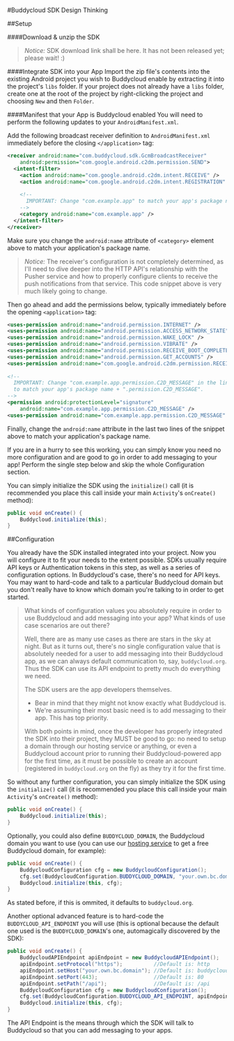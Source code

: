 #Buddycloud SDK Design Thinking

##Setup

####Download & unzip the SDK
> *Notice:* SDK download link shall be here. It has not been released yet; please wait! :)

####Integrate SDK into your App
Import the zip file's contents into the existing Android project you wish to Buddycloud enable by extracting it into the project's `libs` folder. If your project does not already have a `libs` folder, create one at the root of the project by right-clicking the project and choosing `New` and then `Folder`.

####Manifest that your App is Buddycloud enabled
You will need to perform the following updates to your `AndroidManifest.xml`.

Add the following broadcast receiver definition to `AndroidManifest.xml` immediately before the closing `</application>` tag:

```xml
<receiver android:name="com.buddycloud.sdk.GcmBroadcastReceiver"
    android:permission="com.google.android.c2dm.permission.SEND">
  <intent-filter>
    <action android:name="com.google.android.c2dm.intent.RECEIVE" />
    <action android:name="com.google.android.c2dm.intent.REGISTRATION" />
 
    <!--
      IMPORTANT: Change "com.example.app" to match your app's package name.
    -->
    <category android:name="com.example.app" />
  </intent-filter>
</receiver>
```
Make sure you change the `android:name` attribute of `<category>` element above to match your application's package name.

> *Notice:* The receiver's configuration is not completely determined, as I'll need to dive deeper into the HTTP API's relationship with the Pusher service and how to properly configure clients to receive the push notifications from that service. This code snippet above is very much likely going to change.

Then go ahead and add the permissions below, typically immediately before the opening `<application>` tag:

```xml
<uses-permission android:name="android.permission.INTERNET" />
<uses-permission android:name="android.permission.ACCESS_NETWORK_STATE" />
<uses-permission android:name="android.permission.WAKE_LOCK" />
<uses-permission android:name="android.permission.VIBRATE" />
<uses-permission android:name="android.permission.RECEIVE_BOOT_COMPLETED" />
<uses-permission android:name="android.permission.GET_ACCOUNTS" />
<uses-permission android:name="com.google.android.c2dm.permission.RECEIVE" />
 
<!--
  IMPORTANT: Change "com.example.app.permission.C2D_MESSAGE" in the lines below
  to match your app's package name + ".permission.C2D_MESSAGE".
-->
<permission android:protectionLevel="signature"
    android:name="com.example.app.permission.C2D_MESSAGE" />
<uses-permission android:name="com.example.app.permission.C2D_MESSAGE" />
```

Finally, change the `android:name` attribute in the last two lines of the snippet above to match your application's package name.

If you are in a hurry to see this working, you can simply know you need no more configuration and are good to go in order to add messaging to your app! Perform the single step below and skip the whole Configuration section.

You can simply initialize the SDK using the `initialize()` call (it is recommended you place this call inside your main `Activity`'s `onCreate()` method):

```java
public void onCreate() {
    Buddycloud.initialize(this);
}
```

##Configuration

You already have the SDK installed integrated into your project.
Now you will configure it to fit your needs to the extent possible.
SDKs usually require API keys or Authentication tokens in this step, as well as a series of configuration options.
In Buddycloud's case, there's no need for API keys.
You may want to hard-code and talk to a particular Buddycloud domain but you don't really have to know which domain you're talking to in order to get started.

> What kinds of configuration values you absolutely require in order to use Buddycloud and add messaging into your app?
> What kinds of use case scenarios are out there?
> 
> Well, there are as many use cases as there are stars in the sky at night. But as it turns out, there's no single configuration value that is absolutely needed for a user to add messaging into their Buddycloud app, as we can always default communication to, say, `buddycloud.org`. Thus the SDK can use its API endpoint to pretty much do everything we need.
> 
> The SDK users are the app developers themselves.
> 
> * Bear in mind that they might not know exactly what Buddycloud is.
> * We're assuming their most basic need is to add messaging to their app. This has top priority.
> 
> With both points in mind, once the developer has properly integrated the SDK into their project, they MUST be good to go: no need to setup a domain through our hosting service or anything, or even a Buddycloud account prior to running their  Buddycloud-powered app for the first time, as it must be possible to create an account (registered in `buddycloud.org` on the fly) as they try it for the first time.

So without any further configuration, you can simply initialize the SDK using the `initialize()` call (it is recommended you place this call inside your main `Activity`'s `onCreate()` method):

```java
public void onCreate() {
    Buddycloud.initialize(this);
}
```

Optionally, you could also define `BUDDYCLOUD_DOMAIN`, the Buddycloud domain you want to use (you can use our [hosting service](https://hosting.buddycloud.com/login) to get a free Buddycloud domain, for example):

```java
public void onCreate() {
    BuddycloudConfiguration cfg = new BuddycloudConfiguration();
    cfg.set(BuddycloudConfiguration.BUDDYCLOUD_DOMAIN, "your.own.bc.domain");
    Buddycloud.initialize(this, cfg);
}
```

As stated before, if this is ommited, it defaults to `buddycloud.org`.

Another optional advanced feature is to hard-code the `BUDDYCLOUD_API_ENDPOINT` you will use (this is optional because the default one used is the `BUDDYCLOUD_DOMAIN`'s one, automagically discovered by the SDK):

```java
public void onCreate() {
    BuddycloudAPIEndpoint apiEndpoint = new BuddycloudAPIEndpoint();
    apiEndpoint.setProtocol("https");          //Default is: http
    apiEndpoint.setHost("your.own.bc.domain"); //Default is: buddycloud.org
    apiEndpoint.setPort(443);                  //Default is: 80
    apiEndpoint.setPath("/api");               //Default is: /api
    BuddycloudConfiguration cfg = new BuddycloudConfiguration();
    cfg.set(BuddycloudConfiguration.BUDDYCLOUD_API_ENDPOINT, apiEndpoint.build());
    Buddycloud.initialize(this, cfg);
}
```
The API Endpoint is the means through which the SDK will talk to Buddycloud so that you can add messaging to your apps.
